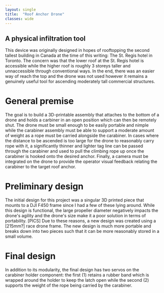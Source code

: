 ```yaml
---
layout: single
title:  "Roof Anchor Drone"
classes: wide
---
```


## A physical infiltration tool

This device was originally designed in hopes of rooftopping the second tallest building in Canada at the time of this writing: The St. Regis hotel in Toronto. The concern was that the lower roof at the St. Regis hotel is accessible while the higher roof is roughly 3 storeys taller and unnaccessible through conventional ways. In the end, there was an easier way of reach the top and the drone was not used however it remains a genuinely useful tool for ascending moderately tall commercial structures.

# General premise

The goal is to build a 3D-printable assembly that attaches to the bottom of a drone and holds a carbiner in an open position which can then be remotely shut. The drone must be small enough to be easily portable and nimple while the carabiner assembly must be able to support a moderate amount of weight as a rope must be carried alongside the carabiner. In cases where the distance to be ascended is too large for the drone to reasonably carry rope with it, a significantly thinner and lighter tag line can be passed through the carabiner and used to pull the climbing rope up once the carabiner is hooked onto the desired anchor. Finally, a camera must be integrated on the drone to provide the operator visual feedback relating the carabiner to the target roof anchor.
 
# Preliminary design

The initial design for this project was a singular 3D printed piece that mounts to a DJI F450 frame since I had a few of these lying around. While this design is functional, the large propeller diameter negatively impacts the drone's agility and the drone's size make it a poor solution in terms of portability. [PICS] Due to these reasons, a new design was created using a [215mm?] race drone frame. The new design is much more portable and breaks down into two pieces such that it can be more reasonably stored in a small volume. 

# Final design

In addition to its modularity, the final design has two servos on the carabiner holder component: the first (1) retains a rubber band which is wrapped around the holder to keep the latch open while the second (2) supports the weight of the rope being carried by the carabiner. 
